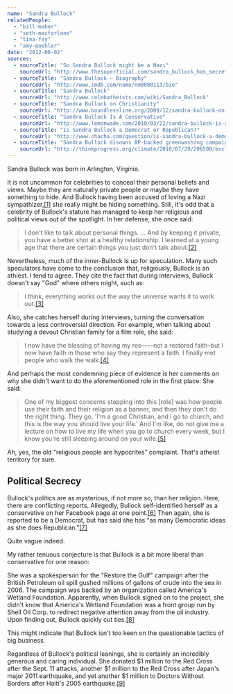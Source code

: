 ```yaml
---
name: "Sandra Bullock"
relatedPeople:
  - "bill-maher"
  - "seth-macfarlane"
  - "tina-fey"
  - "amy-poehler"
date: "2012-06-02"
sources:
  - sourceTitle: "So Sandra Bullock might be a Nazi"
    sourceUrl: "http://www.thesuperficial.com/sandra_bullock_has_secrets-04-2010"
  - sourceTitle: "Sandra Bullock – Biography"
    sourceUrl: "http://www.imdb.com/name/nm0000113/bio"
  - sourceTitle: "Sandra Bullock"
    sourceUrl: "http://www.celebatheists.com/wiki/Sandra_Bullock"
  - sourceTitle: "Sandra Bullock on Christianity"
    sourceUrl: "http://www.boundlessline.org/2009/12/sandra-bullock-on-christianity.html"
  - sourceTitle: "Sandra Bullock Is A Conservative"
    sourceUrl: "http://www.lemonwade.com/2010/03/22/sandra-bullock-is-a-conservative/"
  - sourceTitle: "Is Sandra Bullock a Democrat or Republican?"
    sourceUrl: "http://www.chacha.com/question/is-sandra-bullock-a-democrat-or-republican"
  - sourceTitle: "Sandra Bullock disowns BP-backed greenwashing campaign"
    sourceUrl: "http://thinkprogress.org/climate/2010/07/29/206500/exclusive-sandra-bullock-disowns-bp-backed-greenwashing-campaign/?mobile=nc"
---
```


Sandra Bullock was born in Arlington, Virginia.

It is not uncommon for celebrities to conceal their personal beliefs and views. Maybe they are naturally private people or maybe they have something to hide. And Bullock having been accused of loving a Nazi sympathizer,<a class="source-citation" href="#http://www.thesuperficial.com/sandra_bullock_has_secrets-04-2010" title="So Sandra Bullock might be a Nazi">[1]</a> she really might be hiding something. Still, it's odd that a celebrity of Bullock's stature has managed to keep her religious and political views out of the spotlight. In her defense, she once said:

>I don't like to talk about personal things. … And by keeping it private, you have a better shot at a healthy relationship. I learned at a young age that there are certain things you just don't talk about.<a class="source-citation" href="#http://www.imdb.com/name/nm0000113/bio" title="Sandra Bullock – Biography">[2]</a>

Nevertheless, much of the inner-Bullock is up for speculation. Many such speculators have come to the conclusion that, religiously, Bullock is an athiest. I tend to agree. They cite the fact that during interviews, Bullock doesn't say "God" where others might, such as:

>I think, everything works out the way the universe wants it to work out.<a class="source-citation" href="#http://www.celebatheists.com/wiki/Sandra_Bullock" title="Sandra Bullock">[3]</a>

Also, she catches herself during interviews, turning the conversation towards a less controversial direction. For example, when talking about studying a devout Christian family for a film role, she said:

>I now have the blessing of having my res——not a restored faith–but I now have faith in those who say they represent a faith. I finally met people who walk the walk.<a class="source-citation" href="#http://www.celebatheists.com/wiki/Sandra_Bullock" title="Sandra Bullock">[4]</a>

And perhaps the most condemning piece of evidence is her comments on why she didn't want to do the aforementioned role in the first place. She said:

>One of my biggest concerns stepping into this [role] was how people use their faith and their religion as a banner, and then they don't do the right thing. They go, 'I'm a good Christian, and I go to church, and this is the way you should live your life.' And I'm like, do not give me a lecture on how to live my life when you go to church every week, but I know you're still sleeping around on your wife.<a class="source-citation" href="#http://www.boundlessline.org/2009/12/sandra-bullock-on-christianity.html" title="Sandra Bullock on Christianity">[5]</a>

Ah, yes, the old "religious people are hypocrites" complaint. That's atheist territory for sure.


## Political Secrecy

Bullock's politics are as mysterious, if not more so, than her religion. Here, there are conflicting reports. Allegedly, Bullock self-identified herself as a conservative on her Facebook page at one point.<a class="source-citation" href="#http://www.lemonwade.com/2010/03/22/sandra-bullock-is-a-conservative/" title="Sandra Bullock Is A Conservative">[6]</a> Then again, she is reported to be a Democrat, but has said she has "as many Democratic ideas as she does Republican."<a class="source-citation" href="#http://www.chacha.com/question/is-sandra-bullock-a-democrat-or-republican" title="Is Sandra Bullock a Democrat or Republican?">[7]</a>

Quite vague indeed.

My rather tenuous conjecture is that Bullock is a bit more liberal than conservative for one reason:

She was a spokesperson for the "Restore the Gulf" campaign after the British Petroleum oil spill gushed millions of gallons of crude into the sea in 2006. The campaign was backed by an organization called America's Wetland Foundation. Apparently, when Bullock signed on to the project, she didn't know that America's Wetland Foundation was a front group run by Shell Oil Corp. to redirect negative attention away from the oil industry. Upon finding out, Bullock quickly cut ties.<a class="source-citation" href="#http://thinkprogress.org/climate/2010/07/29/206500/exclusive-sandra-bullock-disowns-bp-backed-greenwashing-campaign/?mobile=nc" title="Sandra Bullock disowns BP-backed greenwashing campaign">[8]</a>

This might indicate that Bullock isn't too keen on the questionable tactics of big business.

Regardless of Bullock's political leanings, she is certainly an incredibly generous and caring individual. She donated $1 million to the Red Cross after the Sept. 11 attacks, another $1 million to the Red Cross after Japan's major 2011 earthquake, and yet another $1 million to Doctors Without Borders after Haiti's 2005 earthquake.<a class="source-citation" href="#http://www.imdb.com/name/nm0000113/bio" title="Sandra Bullock – Biography">[9]</a>